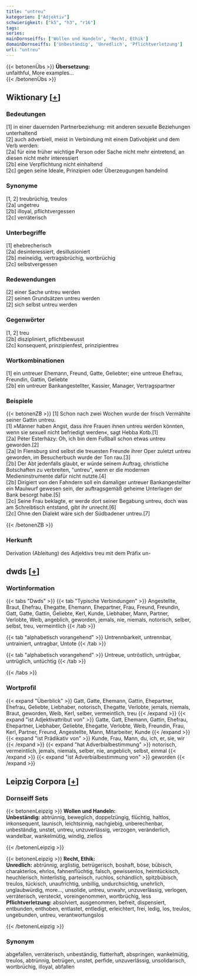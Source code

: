 ```yaml
---
title: "untreu"
kategorien: ["Adjektiv"]
schwierigkeit: ["k5", "h3", "r16"]
tags:
series:
mainDornseiffs: ['Wollen und Handeln', 'Recht, Ethik']
domainDornseiffs: ['Unbeständig', 'Unredlich', 'Pflichtverletzung']
url: "untreu"
---
```


{{< betonenÜbs >}}
**Übersetzung:**  
unfaithful, More examples...  
{{< /betonenÜbs >}}

## Wiktionary [[+](https://de.wiktionary.org/wiki/untreu)]

### Bedeutungen
[1] in einer dauernden Partnerbeziehung: mit anderen sexuelle Beziehungen unterhaltend  
[2] auch adverbiell, meist in Verbindung mit einem Dativobjekt und dem Verb werden:  
[2a] für eine früher wichtige Person oder Sache nicht mehr eintretend, an diesen nicht mehr interessiert  
[2b] eine Verpflichtung nicht einhaltend  
[2c] gegen seine Ideale, Prinzipien oder Überzeugungen handelnd  

### Synonyme
[1, 2] treubrüchig, treulos  
[2a] ungetreu  
[2b] illoyal, pflichtvergessen  
[2c] verräterisch  

### Unterbegriffe
[1] ehebrecherisch  
[2a] desinteressiert, desillusioniert  
[2b] meineidig, vertragsbrüchig, wortbrüchig  
[2c] selbstvergessen  

### Redewendungen
[2] einer Sache untreu werden  
[2] seinen Grundsätzen untreu werden  
[2] sich selbst untreu werden  

### Gegenwörter
[1, 2] treu  
[2b] diszipliniert, pflichtbewusst  
[2c] konsequent, prinzipienfest, prinzipientreu  

### Wortkombinationen
[1] ein untreuer Ehemann, Freund, Gatte, Geliebter; eine untreue Ehefrau, Freundin, Gattin, Geliebte  
[2b] ein untreuer Bankangestellter, Kassier, Manager, Vertragspartner  

### Beispiele
{{< betonenZB >}}
[1] Schon nach zwei Wochen wurde der frisch Vermählte seiner Gattin untreu.  
[1] »Männer haben Angst, dass ihre Frauen ihnen untreu werden könnten, wenn sie sexuell nicht befriedigt werden«, sagt Hebba Kotb.[1]  
[2a] Péter Esterházy: Oh, ich bin dem Fußball schon etwas untreu geworden.[2]  
[2a] In Flensburg sind selbst die treuesten Freunde ihrer Oper zuletzt untreu geworden, im Besucherbuch wurde der Ton rau.[3]  
[2b] Der Abt jedenfalls glaubt, er würde seinem Auftrag, christliche Botschaften zu verbreiten, "untreu", wenn er die modernen Medieninstrumente dafür nicht nutzte.[4]  
[2b] Dirigiert von den Fahndern soll ein damaliger untreuer Bankangestellter ein Maulwurf gewesen sein, der auftragsgemäß geheime Unterlagen der Bank besorgt habe.[5]  
[2c] Seine Frau beklagte, er werde dort seiner Begabung untreu, doch was am Schreibtisch entstand, gibt ihr unrecht.[6]  
[2c] Ohne den Dialekt wäre sich der Südbadener untreu.[7]  

{{< /betonenZB >}}
### Herkunft
Derivation (Ableitung) des Adjektivs treu mit dem Präfix un-  



## dwds [[+](https://www.dwds.de/wb/untreu)]

### Wortinformation
{{< tabs "Dwds" >}}
{{< tab "Typische Verbindungen" >}}
Angestellte, Braut, Ehefrau, Ehegatte, Ehemann, Ehepartner, Frau, Freund, Freundin, Gatt, Gatte, Gattin, Geliebte, Kerl, Kunde, Liebhaber, Mann, Partner, Verlobte, Weib, angeblich, geworden, jemals, nie, niemals, notorisch, selber, selbst, treu, vermeintlich
{{< /tab >}}

{{< tab "alphabetisch vorangehend" >}}
Untrennbarkeit, untrennbar, untrainiert, untragbar, Untote
{{< /tab >}}

{{< tab "alphabetisch vorangehend" >}}
Untreue, untröstlich, untrügbar, untrüglich, untüchtig
{{< /tab >}}

{{< /tabs >}}

### Wortprofil
{{< expand "Überblick" >}} Gatt, Gatte, Ehemann, Gattin, Ehepartner, Ehefrau, Geliebte, Liebhaber, notorisch, Ehegatte, Verlobte, jemals, niemals, Braut, geworden, Weib, Kerl, selber, vermeintlich, treu {{< /expand >}}
{{< expand "ist Adjektivattribut von" >}} Gatte, Gatt, Ehemann, Gattin, Ehefrau, Ehepartner, Liebhaber, Geliebte, Ehegatte, Verlobte, Weib, Freundin, Frau, Kerl, Partner, Freund, Angestellte, Mann, Mitarbeiter, Kunde {{< /expand >}}
{{< expand "ist Prädikativ von" >}} Kunde, Frau, Mann, du, ich, er, sie, wir {{< /expand >}}
{{< expand "hat Adverbialbestimmung" >}} notorisch, vermeintlich, jemals, niemals, selber, nie, angeblich, selbst, einmal {{< /expand >}}
{{< expand "ist Adverbialbestimmung von" >}} geworden {{< /expand >}}

## Leipzig Corpora [[+](https://corpora.uni-leipzig.de/en/res?word=untreu&corpusId=deu_newscrawl-public_2018)]

### Dornseiff Sets
{{< betonenLeipzig >}}
**Wollen und Handeln:**  
**Unbeständig:** abtrünnig, beweglich, doppelzüngig, flüchtig, haltlos, inkonsequent, launisch, leichtsinnig, nachgiebig, unberechenbar, unbeständig, unstet, untreu, unzuverlässig, verzogen, veränderlich, wandelbar, wankelmütig, windig, ziellos  

{{< /betonenLeipzig >}}


{{< betonenLeipzig >}}
**Recht, Ethik:**  
**Unredlich:** abtrünnig, arglistig, betrügerisch, boshaft, böse, bübisch, charakterlos, ehrlos, fahnenflüchtig, falsch, gewissenlos, heimtückisch, heuchlerisch, hinterlistig, parteiisch, ruchlos, schändlich, spitzbübisch, treulos, tückisch, unaufrichtig, unbillig, undurchsichtig, unehrlich, unglaubwürdig, more..., unsolide, untreu, unwahr, unzuverlässig, verlogen, verräterisch, versteckt, voreingenommen, wortbrüchig, less  
**Pflichtverletzung:** absolviert, ausgenommen, befreit, dispensiert, entbunden, enthoben, entlastet, entledigt, erleichtert, frei, ledig, los, treulos, ungebunden, untreu, verantwortungslos  

{{< /betonenLeipzig >}}

### Synonym
abgefallen, verräterisch, unbeständig, flatterhaft, abspringen, wankelmütig, treulos, abtrünnig, betrügen, unstet, perfide, unzuverlässig, unsolidarisch, wortbrüchig, illoyal, abfallen

